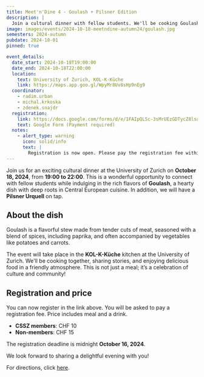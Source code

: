 ```yaml
---
title: Meet'n'Dine 4 - Goulash + Pilsner Edition
description: |
  Join a cultural dinner with fellow students. We'll be cooking Goulash!
image: images/events/2024-10-18-meetndine-autumn24/goulash.jpg
semesters: 2024-autumn
pubdate: 2024-10-01
pinned: true

event_details:
  date_start: 2024-10-18T19:00:00
  date_end: 2024-10-18T22:00:00
  location:
    text: University of Zurich, KOL-K-Küche
    link: https://maps.app.goo.gl/WpyMr8Uv8sHp9nEg9
  coordinator: 
    - radim.urban
    - michal.krkoska
    - zdenek.snajdr
  registration:
    link: https://docs.google.com/forms/d/e/1FAIpQLSc-3sMrUEzGDTycZ8lsablYinjXHJB7kh4GNnUekmLfLSjyrw/viewform
    text: Google Form (Payment required)
  notes:
    - alert_type: warning
      icon: solid/info
      text: |
        Registration is now open. Please pay the registration fee within 2 days. **Signup available till the 16th of October.** Later only upon request per email.
---
```


Join us for an exciting cultural dinner at the University of Zurich on **October 18, 2024**, from **19:00 to 22:00**. This is a wonderful opportunity to connect with fellow students while indulging in the rich flavors of **Goulash**, a hearty dish with deep roots in Central European cuisine. In addition, we will have a **Pilsner Urquell** on tap.  

## **About the dish**

Goulash is a flavorful stew made from tender cuts of meat, seasoned with a blend of spices, including paprika, and often accompanied by vegetables like potatoes and carrots. 

The event will take place in the **KOL-K-Küche** kitchen at the University of Zurich. We'll be cooking together, sharing stories, and enjoying delicious food in a friendly atmosphere. This is not just a meal; it’s a celebration of culture and community!

## **Registration and price**

You can now register in the link above. You will be asked to pay a registration fee. Price includes meal and a drink.
- **CSSZ members**: CHF 10
- **Non-members**: CHF 15

The registration deadline is midnight **October 16, 2024**.

We look forward to sharing a delightful evening with you! 

For directions, click [here](https://maps.app.goo.gl/WpyMr8Uv8sHp9nEg9).